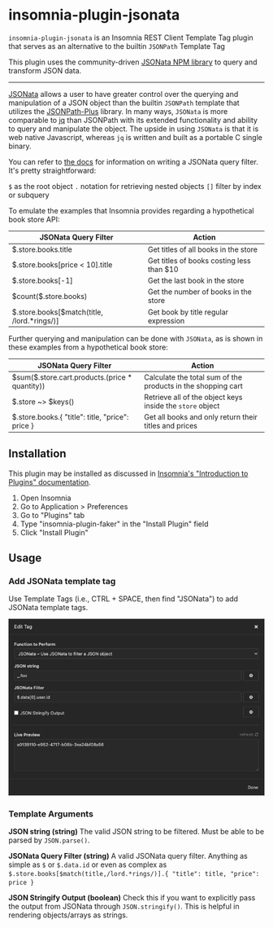 # insomnia-plugin-jsonata

`insomnia-plugin-jsonata` is an Insomnia REST Client Template Tag plugin that serves as an alternative to the builtin `JSONPath` Template Tag

This plugin uses the community-driven [JSONata NPM library](https://www.npmjs.com/package/jsonata) to query and transform JSON data.

---

[JSONata](http://jsonata.org/) allows a user to have greater control over the querying and manipulation of a JSON object than the builtin `JSONPath` template that utilizes the [JSONPath-Plus](https://github.com/JSONPath-Plus/JSONPath) library. In many ways, `JSONata` is more comparable to [jq](https://stedolan.github.io/jq/) than JSONPath with its extended functionality and ability to query and manipulate the object. The upside in using `JSONata` is that it is web native Javascript, whereas `jq` is written and built as a portable C single binary.

You can refer to [the docs](http://docs.jsonata.org/overview.html) for information on writing a JSONata query filter. It's pretty straightforward:

`$` as the root object
`.` notation for retrieving nested objects
`[]` filter by index or subquery

To emulate the examples that Insomnia provides regarding a hypothetical book store API:

| JSONata Query Filter | Action |
|----------------------|--------|
| \$.store.books.title  | Get titles of all books in the store |
| \$.store.books[price < 10].title | Get titles of books costing less than $10 |
| \$.store.books[-1]   | Get the last book in the store |
| \$count($.store.books) | Get the number of books in the store
| \$.store.books[$match(title, /lord.*rings/)] | Get book by title regular expression

Further querying and manipulation can be done with `JSONata`, as is shown in these examples from a hypothetical book store:

| JSONata Query Filter | Action |
|----------------------|--------|
| \$sum($.store.cart.products.(price * quantity)) | Calculate the total sum of the products in the shopping cart |
| \$.store ~> $keys() | Retrieve all of the object keys inside the `store` object
| \$.store.books.{ "title": title, "price": price } | Get all books and only return their titles and prices

## Installation

This plugin may be installed as discussed in [Insomnia's "Introduction to Plugins" documentation](https://docs.insomnia.rest/insomnia/introduction-to-plugins#add-a-plugin).

1. Open Insomnia
2. Go to Application > Preferences
3. Go to "Plugins" tab
4. Type "insomnia-plugin-faker" in the "Install Plugin" field
5. Click "Install Plugin"

## Usage

### Add JSONata template tag

Use Template Tags (i.e., CTRL + SPACE, then find "JSONata") to add JSONata template tags.

![Screenshot](https://raw.githubusercontent.com/bbbco/insomnia-plugin-jsonata/master/jsonata_template_tag_edit.png)

### Template Arguments

**JSON string (string)**
The valid JSON string to be filtered. Must be able to be parsed by `JSON.parse()`.

**JSONata Query Filter (string)**
A valid JSONata query filter.
Anything as simple as `$` or `$.data.id` or even as complex as `$.store.books[$match(title,/lord.*rings/)].{ "title": title, "price": price }`

**JSON Stringify Output (boolean)**
Check this if you want to explicitly pass the output from JSONata through `JSON.stringify()`. This is helpful in rendering objects/arrays as strings.